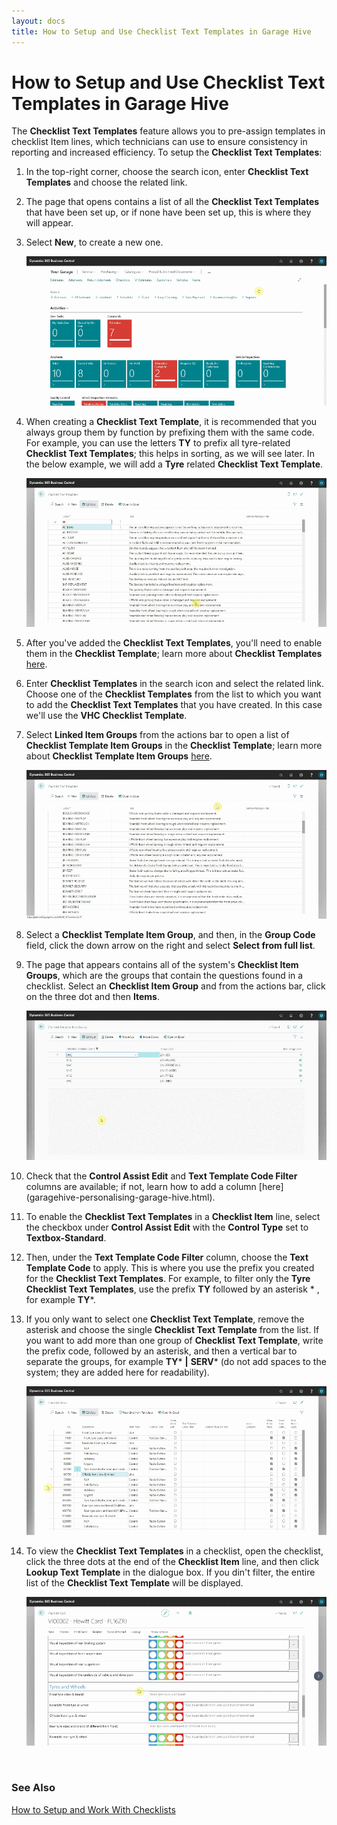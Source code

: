 ```yaml
---
layout: docs
title: How to Setup and Use Checklist Text Templates in Garage Hive
---
```


# How to Setup and Use Checklist Text Templates in Garage Hive

The **Checklist Text Templates** feature allows you to pre-assign templates in checklist Item lines, which technicians can use to ensure consistency in reporting and increased efficiency. To setup the **Checklist Text Templates**:
1. In the top-right corner, choose the search icon, enter **Checklist Text Templates** and choose the related link.
2. The page that opens contains a list of all the **Checklist Text Templates** that have been set up, or if none have been set up, this is where they will appear.
3. Select **New**, to create a new one.

   ![](media/garagehive-checklist-text-templates1.gif)

4. When creating a **Checklist Text Template**, it is recommended that you always group them by function by prefixing them with the same code. For example, you can use the letters **TY** to prefix all tyre-related **Checklist Text Templates**; this helps in sorting, as we will see later. In the below example, we will add a **Tyre** related **Checklist Text Template**.

   ![](media/garagehive-checklist-text-templates2.gif)

5. After you've added the **Checklist Text Templates**, you'll need to enable them in the **Checklist Template**; learn more about **Checklist Templates** [here](garagehive-checklist-how-to-create.html).
6. Enter **Checklist Templates** in the search icon and select the related link. Choose one of the **Checklist Templates** from the list to which you want to add the **Checklist Text Templates** that you have created. In this case we'll use the **VHC Checklist Template**. 
7. Select **Linked Item Groups** from the actions bar to open a list of **Checklist Template Item Groups** in the **Checklist Template**; learn more about **Checklist Template Item Groups** [here](garagehive-checklist-how-to-create.html).

   ![](media/garagehive-checklist-text-templates3.gif)

8. Select a **Checklist Template Item Group**, and then, in the **Group Code** field, click the down arrow on the right and select **Select from full list**.
9. The page that appears contains all of the system's **Checklist Item Groups**, which are the groups that contain the questions found in a checklist. Select an **Checklist Item Group** and from the actions bar, click on the three dot and then **Items**.

   ![](media/garagehive-checklist-text-templates4.gif)

10. Check that the **Control Assist Edit** and **Text Template Code Filter** columns are available; if not, learn how to add a column [here] (garagehive-personalising-garage-hive.html).
11. To enable the **Checklist Text Templates** in a **Checklist Item** line, select the checkbox under **Control Assist Edit** with the **Control Type** set to **Textbox-Standard**.
12. Then, under the **Text Template Code Filter** column, choose the **Text Template Code** to apply. This is where you use the prefix you created for the **Checklist Text Templates**. For example, to filter only the **Tyre Checklist Text Templates**, use the prefix **TY** followed by an asterisk * , for example **TY***.
13. If you only want to select one **Checklist Text Template**, remove the asterisk and choose the single **Checklist Text Template** from the list. If you want to add more than one group of **Checklist Text Template**, write the prefix code, followed by an asterisk, and then a vertical bar to separate the groups, for example **TY*** **\|** **SERV*** (do not add spaces to the system; they are added here for readability).

      ![](media/garagehive-checklist-text-templates5.gif)

14. To view the **Checklist Text Templates** in a checklist, open the checklist, click the three dots at the end of the **Checklist Item** line, and then click **Lookup Text Template** in the dialogue box. If you din't filter, the entire list of the **Checklist Text Template** will be displayed.

      ![](media/garagehive-checklist-text-templates6.gif)


<br>

### **See Also**
[How to Setup and Work With Checklists](garagehive-checklist-how-to-create.html)